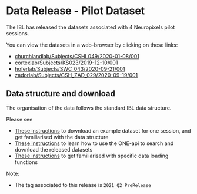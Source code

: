 # Data Release - Pilot Dataset
The IBL has released the datasets associated with 4 Neuropixels pilot sessions.

You can view the datasets in a web-browser by clicking on these links:

- [churchlandlab/Subjects/CSHL049/2020-01-08/001](https://ibl.flatironinstitute.org/public/churchlandlab/Subjects/CSHL049/2020-01-08/001/)
- [cortexlab/Subjects/KS023/2019-12-10/001](https://ibl.flatironinstitute.org/public/cortexlab/Subjects/KS023/2019-12-10/001/)
- [hoferlab/Subjects/SWC_043/2020-09-21/001](https://ibl.flatironinstitute.org/public/hoferlab/Subjects/SWC_043/2020-09-21/001/)
- [zadorlab/Subjects/CSH_ZAD_029/2020-09-19/001](https://ibl.flatironinstitute.org/public/zadorlab/Subjects/CSH_ZAD_029/2020-09-19/001/)

## Data structure and download
The organisation of the data follows the standard IBL data structure.

Please see
- [These instructions](https://int-brain-lab.github.io/iblenv/data_structure.html) to download an example dataset for one session, and get familiarised with the data structure
- [These instructions](https://int-brain-lab.github.io/iblenv/data_download.html) to learn how to use the ONE-api to search and download the released datasets
- [These instructions](https://int-brain-lab.github.io/iblenv/loading_examples.html) to get familiarised with specific data loading functions

Note:
- The tag associated to this release is `2021_Q2_PreRelease`